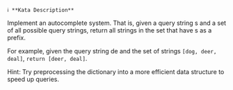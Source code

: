 ```
ℹ️ **Kata Description**
```

Implement an autocomplete system. That is, given a query string s and a set of all possible query strings, return all strings in the set that have s as a prefix.

For example, given the query string de and the set of strings `[dog, deer, deal]`, `return [deer, deal]`.

Hint: Try preprocessing the dictionary into a more efficient data structure to speed up queries.
